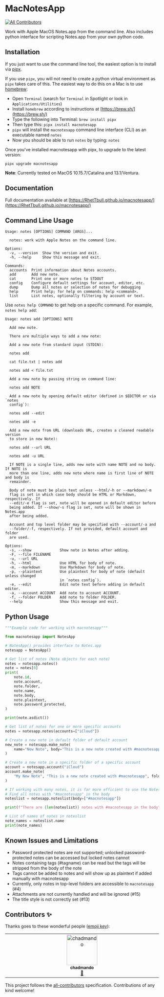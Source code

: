 # MacNotesApp
<!-- ALL-CONTRIBUTORS-BADGE:START - Do not remove or modify this section -->
[![All Contributors](https://img.shields.io/badge/all_contributors-1-orange.svg?style=flat-square)](#contributors-)
<!-- ALL-CONTRIBUTORS-BADGE:END -->

Work with Apple MacOS Notes.app from the command line. Also includes python interface for scripting Notes.app from your own python code.

## Installation

If you just want to use the command line tool, the easiest option is to install via [pipx](https://pypa.github.io/pipx/).

If you use `pipx`, you will not need to create a python virtual environment as `pipx` takes care of this. The easiest way to do this on a Mac is to use [homebrew](https://brew.sh/):

* Open `Terminal` (search for `Terminal` in Spotlight or look in `Applications/Utilities`)
* Install `homebrew` according to instructions at [https://brew.sh/](https://brew.sh/)
* Type the following into Terminal: `brew install pipx`
* Then type this: `pipx install macnotesapp`
* `pipx` will install the `macnotesapp` command line interface (CLI) as an executable named `notes`
* Now you should be able to run `notes` by typing: `notes`

Once you've installed macnotesapp with pipx, to upgrade to the latest version:

    pipx upgrade macnotesapp

**Note**: Currently tested on MacOS 10.15.7/Catalina and 13.1/Ventura.

## Documentation

Full documentation available at [https://RhetTbull.github.io/macnotesapp/](https://RhetTbull.github.io/macnotesapp/)

## Command Line Usage

<!-- [[[cog
import cog
from macnotesapp.cli import cli_main
from click.testing import CliRunner
runner = CliRunner()
result = runner.invoke(cli_main, ["--help"])
help = result.output.replace("Usage: cli-main", "Usage: notes")
cog.out(
    "```\n{}\n```".format(help)
)
]]] -->
```
Usage: notes [OPTIONS] COMMAND [ARGS]...

  notes: work with Apple Notes on the command line.

Options:
  -v, --version  Show the version and exit.
  -h, --help     Show this message and exit.

Commands:
  accounts  Print information about Notes accounts.
  add       Add new note.
  cat       Print one or more notes to STDOUT
  config    Configure default settings for account, editor, etc.
  dump      Dump all notes or selection of notes for debugging
  help      Print help; for help on commands: help <command>.
  list      List notes, optionally filtering by account or text.

```
<!-- [[[end]]] -->

Use `notes help COMMAND` to get help on a specific command. For example, `notes help add`:

<!-- [[[cog
import cog
from macnotesapp.cli import cli_main
from click.testing import CliRunner
runner = CliRunner()
result = runner.invoke(cli_main, ["help", "add", "--no-markup"])
help = result.output.replace("Usage: cli-main", "Usage: notes")
cog.out(
    "```\n{}\n```".format(help)
)
]]] -->
```
Usage: notes add [OPTIONS] NOTE

  Add new note.

  There are multiple ways to add a new note:

  Add a new note from standard input (STDIN):

  notes add

  cat file.txt | notes add

  notes add < file.txt

  Add a new note by passing string on command line:

  notes add NOTE

  Add a new note by opening default editor (defined in $EDITOR or via `notes
  config`):

  notes add --edit

  notes add -e

  Add a new note from URL (downloads URL, creates a cleaned readable version
  to store in new Note):

  notes add --url URL

  notes add -u URL

  If NOTE is a single line, adds new note with name NOTE and no body. If NOTE is
  more than one line, adds new note where name is first line of NOTE and body is
  remainder.

  Body of note must be plain text unless --html/-h or --markdown/-m
  flag is set in which case body should be HTML or Markdown, respectively. If
  --edit/-e flag is set, note will be opened in default editor before
  being added. If --show/-s flag is set, note will be shown in Notes.app
  after being added.

  Account and top level folder may be specified with --account/-a and
  --folder/-f, respectively. If not provided, default account and folder
  are used.

Options:
  -s, --show             Show note in Notes after adding.
  -F, --file FILENAME
  -u, --url URL
  -h, --html             Use HTML for body of note.
  -m, --markdown         Use Markdown for body of note.
  -p, --plaintext        Use plaintext for body of note (default unless changed
                         in `notes config`).
  -e, --edit             Edit note text before adding in default editor.
  -a, --account ACCOUNT  Add note to account ACCOUNT.
  -f, --folder FOLDER    Add note to folder FOLDER.
  --help                 Show this message and exit.

```
<!-- [[[end]]] -->

## Python Usage

<!-- [[[cog
import cog
with open("examples/example.py") as f:
    example = f.read()
cog.out(
    "```python\n{}\n```".format(example)
)
]]] -->
```python
"""Example code for working with macnotesapp"""

from macnotesapp import NotesApp

# NotesApp() provides interface to Notes.app
notesapp = NotesApp()

# Get list of notes (Note objects for each note)
notes = notesapp.notes()
note = notes[0]
print(
    note.id,
    note.account,
    note.folder,
    note.name,
    note.body,
    note.plaintext,
    note.password_protected,
)

print(note.asdict())

# Get list of notes for one or more specific accounts
notes = notesapp.notes(accounts=["iCloud"])

# Create a new note in default folder of default account
new_note = notesapp.make_note(
    name="New Note", body="This is a new note created with #macnotesapp"
)

# Create a new note in a specific folder of a specific account
account = notesapp.account("iCloud")
account.make_note(
    "My New Note", "This is a new note created with #macnotesapp", folder="Notes"
)

# If working with many notes, it is far more efficient to use the NotesList object
# Find all notes with "#macnotesapp" in the body
noteslist = notesapp.noteslist(body=["#macnotesapp"])

print(f"There are {len(noteslist)} notes with #macnotesapp in the body")

# List of names of notes in noteslist
note_names = noteslist.name
print(note_names)

```
<!-- [[[end]]] -->

## Known Issues and Limitations

* Password protected notes are not supported; unlocked password-protected notes can be accessed but locked notes cannot
* Notes containing tags (#tagname) can be read but the tags will be stripped from the body of the note
* Tags cannot be added to notes and will show up as plaintext if added manually with macnotesapp
* Currently, only notes in top-level folders are accessible to `macnotesapp` (#4)
* Attachments are not currently handled and will be ignored (#15)
* The title style is not correctly set (#13)

## Contributors ✨

Thanks goes to these wonderful people ([emoji key](https://allcontributors.org/docs/en/emoji-key)):

<!-- ALL-CONTRIBUTORS-LIST:START - Do not remove or modify this section -->
<!-- prettier-ignore-start -->
<!-- markdownlint-disable -->
<table>
  <tbody>
    <tr>
      <td align="center" valign="top" width="14.28%"><a href="https://github.com/chadmando"><img src="https://avatars.githubusercontent.com/u/20407042?v=4?s=100" width="100px;" alt="chadmando"/><br /><sub><b>chadmando</b></sub></a><br /><a href="#userTesting-chadmando" title="User Testing">📓</a></td>
    </tr>
  </tbody>
</table>

<!-- markdownlint-restore -->
<!-- prettier-ignore-end -->

<!-- ALL-CONTRIBUTORS-LIST:END -->

This project follows the [all-contributors](https://github.com/all-contributors/all-contributors) specification. Contributions of any kind welcome!